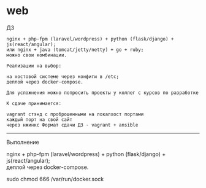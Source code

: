 # web

ДЗ


    nginx + php-fpm (laravel/wordpress) + python (flask/django) + js(react/angular);
    или nginx + java (tomcat/jetty/netty) + go + ruby;
    можно свои комбинации.

    Реализации на выбор:

    на хостовой системе через конфиги в /etc;
    деплой через docker-compose.

    Для усложнения можно попросить проекты у коллег с курсов по разработке

    К сдаче принимается:

    vagrant стэнд с проброшенными на локалхост портами
    каждый порт на свой сайт
    через нжинкс Формат сдачи ДЗ - vagrant + ansible



---

Выполнение

nginx + php-fpm (laravel/wordpress) + python (flask/django) + js(react/angular);    
деплой через docker-compose.




sudo chmod 666 /var/run/docker.sock